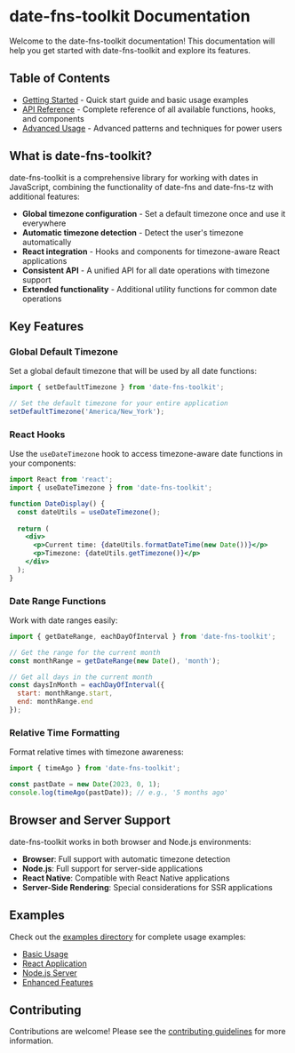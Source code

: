 # date-fns-toolkit Documentation

Welcome to the date-fns-toolkit documentation! This documentation will help you get started with date-fns-toolkit and explore its features.

## Table of Contents

- [Getting Started](./GETTING_STARTED.md) - Quick start guide and basic usage examples
- [API Reference](./API.md) - Complete reference of all available functions, hooks, and components
- [Advanced Usage](./ADVANCED.md) - Advanced patterns and techniques for power users

## What is date-fns-toolkit?

date-fns-toolkit is a comprehensive library for working with dates in JavaScript, combining the functionality of date-fns and date-fns-tz with additional features:

- **Global timezone configuration** - Set a default timezone once and use it everywhere
- **Automatic timezone detection** - Detect the user's timezone automatically
- **React integration** - Hooks and components for timezone-aware React applications
- **Consistent API** - A unified API for all date operations with timezone support
- **Extended functionality** - Additional utility functions for common date operations

## Key Features

### Global Default Timezone

Set a global default timezone that will be used by all date functions:

```javascript
import { setDefaultTimezone } from 'date-fns-toolkit';

// Set the default timezone for your entire application
setDefaultTimezone('America/New_York');
```

### React Hooks

Use the `useDateTimezone` hook to access timezone-aware date functions in your components:

```jsx
import React from 'react';
import { useDateTimezone } from 'date-fns-toolkit';

function DateDisplay() {
  const dateUtils = useDateTimezone();
  
  return (
    <div>
      <p>Current time: {dateUtils.formatDateTime(new Date())}</p>
      <p>Timezone: {dateUtils.getTimezone()}</p>
    </div>
  );
}
```

### Date Range Functions

Work with date ranges easily:

```javascript
import { getDateRange, eachDayOfInterval } from 'date-fns-toolkit';

// Get the range for the current month
const monthRange = getDateRange(new Date(), 'month');

// Get all days in the current month
const daysInMonth = eachDayOfInterval({
  start: monthRange.start,
  end: monthRange.end
});
```

### Relative Time Formatting

Format relative times with timezone awareness:

```javascript
import { timeAgo } from 'date-fns-toolkit';

const pastDate = new Date(2023, 0, 1);
console.log(timeAgo(pastDate)); // e.g., '5 months ago'
```

## Browser and Server Support

date-fns-toolkit works in both browser and Node.js environments:

- **Browser**: Full support with automatic timezone detection
- **Node.js**: Full support for server-side applications
- **React Native**: Compatible with React Native applications
- **Server-Side Rendering**: Special considerations for SSR applications

## Examples

Check out the [examples directory](../examples) for complete usage examples:

- [Basic Usage](../examples/all-in-one-usage.js)
- [React Application](../examples/react-app-example.jsx)
- [Node.js Server](../examples/nodejs-server-example.js)
- [Enhanced Features](../examples/enhanced-features-example.js)

## Contributing

Contributions are welcome! Please see the [contributing guidelines](../CONTRIBUTING.md) for more information. 